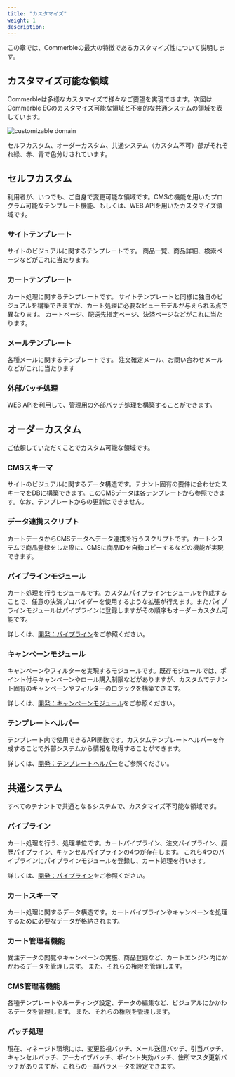```yaml
---
title: "カスタマイズ"
weight: 1
description: 
---
```


この章では、Commerbleの最大の特徴であるカスタマイズ性について説明します。

## カスタマイズ可能な領域

Commerbleは多様なカスタマイズで様々なご要望を実現できます。次図はCommerble ECのカスタマイズ可能な領域と不変的な共通システムの領域を表しています。

![customizable domain](customizable_domains.jpg)

セルフカスタム、オーダーカスタム、共通システム（カスタム不可）部がそれぞれ緑、赤、青で色分けされています。

## セルフカスタム

利用者が、いつでも、ご自身で変更可能な領域です。CMSの機能を用いたプログラム可能なテンプレート機能、もしくは、WEB APIを用いたカスタマイズ領域です。

### サイトテンプレート
サイトのビジュアルに関するテンプレートです。 商品一覧、商品詳細、検索ページなどがこれに当たります。

### カートテンプレート
カート処理に関するテンプレートです。 サイトテンプレートと同様に独自のビジュアルを構築できますが、カート処理に必要なビューモデルが与えられる点で異なります。 カートページ、配送先指定ページ、決済ページなどがこれに当たります。

### メールテンプレート
各種メールに関するテンプレートです。 注文確定メール、お問い合わせメールなどがこれに当たります

### 外部バッチ処理
WEB APIを利用して、管理用の外部バッチ処理を構築することができます。

## オーダーカスタム

ご依頼していただくことでカスタム可能な領域です。

### CMSスキーマ
サイトのビジュアルに関するデータ構造です。テナント固有の要件に合わせたスキーマをDBに構築できます。このCMSデータは各テンプレートから参照できます。なお、テンプレートからの更新はできません。

### データ連携スクリプト

カートデータからCMSデータへデータ連携を行うスクリプトです。カートシステムで商品登録をした際に、CMSに商品IDを自動コピーするなどの機能が実現できます。

### パイプラインモジュール
カート処理を行うモジュールです。カスタムパイプラインモジュールを作成することで、任意の決済プロバイダーを使用するような拡張が行えます。またパイプラインモジュールはパイプラインに登録しますがその順序もオーダーカスタム可能です。

詳しくは、[開発：パイプライン]をご参照ください。

### キャンペーンモジュール
キャンペーンやフィルターを実現するモジュールです。既存モジュールでは、ポイント付与キャンペーンやロール購入制限などがありますが、カスタムでテナント固有のキャンペーンやフィルターのロジックを構築できます。

詳しくは、[開発：キャンペーンモジュール]をご参照ください。

### テンプレートヘルパー
テンプレート内で使用できるAPI関数です。カスタムテンプレートヘルパーを作成することで外部システムから情報を取得することができます。

詳しくは、[開発：テンプレートヘルパー]をご参照ください。

## 共通システム

すべてのテナントで共通となるシステムで、カスタマイズ不可能な領域です。

### パイプライン
カート処理を行う、処理単位です。カートパイプライン、注文パイプライン、履歴パイプライン、キャンセルパイプラインの4つが存在します。
これら4つのパイプラインにパイプラインモジュールを登録し、カート処理を行います。

詳しくは、[開発：パイプライン]をご参照ください。

### カートスキーマ
カート処理に関するデータ構造です。カートパイプラインやキャンペーンを処理するために必要なデータが格納されます。

### カート管理者機能
受注データの閲覧やキャンペーンの実施、商品登録など、カートエンジン内にかかわるデータを管理します。 また、それらの権限を管理します。

### CMS管理者機能
各種テンプレートやルーティング設定、データの編集など、ビジュアルにかかわるデータを管理します。 また、それらの権限を管理します。

### バッチ処理
現在、マネージド環境には、変更監視バッチ、メール送信バッチ、引当バッチ、キャンセルバッチ、アーカイブバッチ、ポイント失効バッチ、住所マスタ更新バッチがありますが、これらの一部パラメータを設定できます。


[開発：パイプライン]: ../../development/pipeline/ "パイプライン"
[開発：パイプラインモジュール]: ../../development/pipeline/#パイプラインモジュール "パイプラインモジュール"
[標準パイプラインモジュール]: ../../development/pipeline/#標準パイプラインモジュール "標準パイプラインモジュール"
[開発：キャンペーンモジュール]: ../../development/campaign/ "キャンペーンモジュール"
[開発：テンプレートヘルパー]: ../../development/template-helper/ "テンプレートヘルパー"